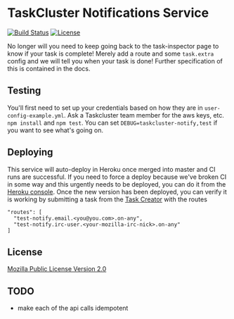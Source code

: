 TaskCluster Notifications Service
=================================

[![Build Status](https://travis-ci.org/taskcluster/taskcluster-notify.svg?branch=master)](https://travis-ci.org/taskcluster/taskcluster-notify)
[![License](https://img.shields.io/badge/license-MPL%202.0-orange.svg)](http://mozilla.org/MPL/2.0)

No longer will you need to keep going back to the task-inspector page to know if your task is complete! Merely add a route and some `task.extra` config and we will tell you when your task is done! Further specification of this is contained in the docs.

Testing
-------

You'll first need to set up your credentials based on how they are in `user-config-example.yml`. Ask a Taskcluster team member for the aws keys, etc.
`npm install` and `npm test`. You can set `DEBUG=taskcluster-notify,test` if you want to see what's going on.

Deploying
---------

This service will auto-deploy in Heroku once merged into master and CI runs are successful. If you need to force a deploy because we've broken CI in some way and this urgently needs to be deployed, you can do it from the [Heroku console](https://dashboard-preview.heroku.com/apps/taskcluster-github/deploy/github). Once the new version has been deployed, you can verify it is working by submitting a task from the [Task Creator](https://tools.taskcluster.net/task-creator/) with the routes

```
"routes": [
  "test-notify.email.<you@you.com>.on-any",
  "test-notify.irc-user.<your-mozilla-irc-nick>.on-any"
]
```

License
-------

[Mozilla Public License Version 2.0](https://github.com/taskcluster/taskcluster-lib-monitor/blob/master/LICENSE)

TODO
----

*  make each of the api calls idempotent
